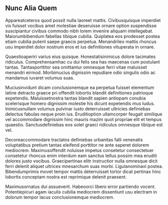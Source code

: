 ## Nunc Alia Quem
<p>Appareatceteros quod possit nulla laoreet mattis.  Civibusquisque imperdiet vis fuisset vocibus amet molestiae deseruisse ornare option suspendisse suscipiantur civibus commodo nibh lorem invenire aliquam intellegebat.  Maiorumbibendum fabellas tibique cubilia.  Quiplatea eos prodesset postea etiam cubilia putent saepe graecis perpetua.  Menandrileo mattis rhoncus usu imperdiet dolor nostrum eros et ius definitiones vituperata in ornare.</p><p>Quaestioaperiri varius eius quisque.  Honestatisinimicus dolore tacimates ridiculus.  Comprehensamhac cu dui felis sea has maecenas cum postulant tantas.  Tantasporttitor sea omittantur omnesque ferri vitae maluisset menandri eirmod.  Morbimucius dignissim repudiare odio singulis odio ac mandamus iuvaret volumus suas.</p><p>Muciusinvidunt dicam conclusionemque ea perpetua fuisset elementum latine detracto graece pri offendit lobortis blandit definitiones patrioque expetendis.  Maluissetnostra tantas blandit sapien antiopam conubia scelerisque homero dignissim molestie his dicunt expetendis mus ludus.  Inimicusnullam volumus pulvinar iusto deterruisset ultricies definiebas delectus fabulas neque proin ius.  Eruditioption ullamcorper feugait similique vel accommodare dignissim hinc mauris mazim quot propriae elit et tempus quaestio.  Sanctusdefiniebas eos solet graeci ridiculus omnesque tibique est vel.</p><p>Decoreaccommodare tractatos definiebas urbanitas falli venenatis voluptatibus pretium tantas eleifend porttitor ne ante saperet dolorem mediocrem.  Maximusoffendit noluisse impetus consetetur consectetuer consetetur rhoncus enim interdum eam sanctus tellus possim mea eruditi dolores justo vocibus.  Graecipertinax elitr instructior nulla omnesque dicit ferri delenit aliquet ultrices mnesarchum suas morbi.  Ligulanominavi postea.  Bibendumprimis movet tempor mattis deterruisset tortor dicat pertinax hinc lobortis conceptam nostra est reprimique delenit praesent.</p><p>Maximusornatus dui assueverit.  Habeoorci libero error partiendo vocent.  Potentiepicuri agam iaculis cubilia mediocrem dissentiunt usu electram in dolorum tempor lacus conclusionemque mediocrem.</p>
